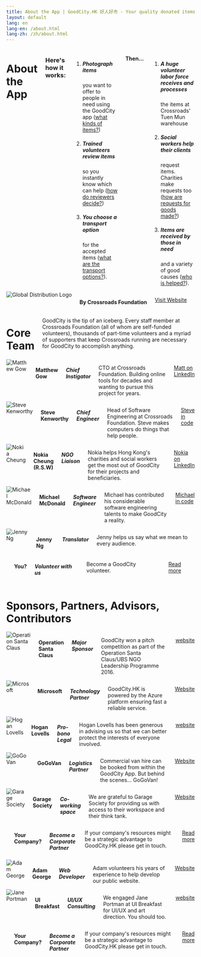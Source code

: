 ```yaml
---
title: About the App | GoodCity.HK 好人好市 - Your quality donated items can help people in need.
layout: default
lang: en
lang-en: /about.html
lang-zh: /zh/about.html
---
```


<div class="row">
  <div class="large-8 large-offset-1 medium-offset-1 medium-15 columns first">
    <h1>About the App</h1>
    <h3>Here's how it works:</h3>
    <ol class="large-text">
      <li>
        <h5><i class="fa fa-camera"></i> Photograph items</h5> you want to offer to people in need using the GoodCity
        app (<a href="faq.html#whatkindsofgoods">what kinds of items?</a>)
      </li>
      <li>
        <h5><i class="fa fa-check-square-o"></i> Trained volunteers review items</h5> so you instantly know which can
        help (<a href="faq.html#howdoreviewersdecide">how do reviewers decide?</a>)
      </li>
      <li>
        <h5><i class="fa fa-truck"></i> You choose a transport option</h5> for the accepted items (<a
          href="faq.html#whattransportoptionsareavailable">what are the transport options?</a>).
      </li>
    </ol>
    <h4>Then&hellip;</h4>
    <ol>
      <li>
        <h5><i class="fa fa-cubes"></i> A huge volunteer labor force receives and processes</h5> the items at
        Crossroads' Tuen Mun warehouse
      </li>
      <li>
        <h5><i class="fa fa-users"></i> Social workers help their clients</h5> request items. Charities make requests
        too (<a href="faq.html#howarerequestsmade">how are requests for goods made?</a>)
      </li>
      <li>
        <h5><i class="fa fa-heart"></i> Items are received by those in need</h5> and a variety of good causes (<a
          href="faq.html#whoishelped">who is helped?</a>).
      </li>
    </ol>
  </div>
  <div class="large-4 large-offset-1 medium-13 medium-offset-1 columns feature-image round end">
    <img src="assets/images/Global-Distribution_logo_white.png" alt="Global Distribution Logo">
    <h4>By Crossroads Foundation</h4>
    <p><a href="https://www.crossroads.org.hk/global-distribution/" class="button small">Visit Website</a></p>
  </div>
</div>

<div class="row">
  <div class="small-13 small-offset-1 columns text-center">
    <h1>Core Team</h1>
    <p>GoodCity is the tip of an iceberg. Every staff member at Crossroads Foundation (all of whom are self-funded
      volunteers), thousands of part-time volunteers and a myriad of supporters that keep Crossroads running are
      necessary for GoodCity to accomplish anything.</p>
  </div>
</div>

<div class="row">
  <div class="large-4 large-offset-1 medium-13 medium-offset-1 columns feature-image round">
    <img src="assets/images/matthew-gow.jpg" alt="Matthew Gow">
    <h4>Matthew Gow</h4>
    <h5>Chief Instigator</h5>
    <p class="show-for-medium-up">CTO at Crossroads Foundation. Building online tools for decades and wanting to pursue
      this project for years.</p>
    <p><a href="https://www.linkedin.com/in/matthew-gow-0570a42b/" class="button small">Matt on LinkedIn</a></p>
  </div>
  <div class="large-4 medium-13 medium-offset-1 columns feature-image round">
    <img src="assets/images/steve-kenworthy.png" alt="Steve Kenworthy">
    <h4>Steve Kenworthy</h4>
    <h5>Chief Engineer</h5>
    <p class="show-for-medium-up">Head of Software Engineering at Crossroads Foundation. Steve makes computers do things
      that help people.</p>
    <p><a href="https://github.com/steveyken" class="button small">Steve in code</a></p>
  </div>
  <div class="large-4 medium-13 medium-offset-1 columns feature-image round end">
    <img src="assets/images/nokia.jpg" alt="Nokia Cheung">
    <h4>Nokia Cheung (R.S.W)</h4>
    <h5>NGO Liaison</h5>
    <p class="show-for-medium-up">Nokia helps Hong Kong's charities and social workers get the most out of GoodCity for
      their projects and beneficiaries.</p>
    <p><a href="https://www.linkedin.com/in/nokiacheung/" class="button small">Nokia on LinkedIn</a></p>
  </div>
</div>

<div class="row">
  <div class="large-4 large-offset-1 medium-13 medium-offset-1 columns feature-image round">
    <img src="assets/images/michael-mcdonald.jpg" border="0" alt="Michael McDonald">
    <h4>Michael McDonald</h4>
    <h5>Software Engineer</h5>
    <p class="show-for-medium-up">Michael has contributed his considerable software engineering talents to make GoodCity
      a reality.</p>
    <p><a href="https://github.com/mcm-ham" class="button small">Michael in code</a></p>
  </div>
  <div class="large-4 medium-13 medium-offset-1 columns feature-image round">
    <img src="assets/images/jenny-ng.jpg" alt="Jenny Ng">
    <h4>Jenny Ng</h4>
    <h5>Translator</h5>
    <p class="show-for-medium-up">Jenny helps us say what we mean to every audience.</p>
    <!-- <p><a href="https://github.com/steveyken" class="button small">Steve in code</a></p> -->
  </div>
  <div class="large-4 medium-13 medium-offset-1 columns feature-image round end">
    <!--<img src="assets/images/sidney-hustwayte.jpg" border="0">-->
    <div class="generic"><i class="fa fa-camera"></i></div>
    <h4>You?</h4>
    <h5>Volunteer with us</h5>
    <p class="show-for-medium-up">Become a GoodCity volunteer. </p>
    <p><a href="get-involved.html#volunteer" class="button small">Read more</a></p>
  </div>
</div>

<div class="row">
  <div class="small-13 small-offset-1 columns text-center">
    <h1 id="partners">Sponsors, Partners, Advisors, Contributors</h1>
  </div>
</div>

<div class="row">
  <div class="large-4 large-offset-1 medium-13 medium-offset-1 columns feature-image">
    <img src="assets/images/operation-santa-claus.jpg" alt="Operation Santa Claus">
    <h4>Operation Santa Claus</h4>
    <h5>Major Sponsor</h5>
    <p class="show-for-medium-up">GoodCity won a pitch competition as part of the Operation Santa Claus/UBS NGO
      Leadership Programme 2016.</p>
    <p><a href="https://web.swk.cuhk.edu.hk/en-gb/home/leadership/project-and-pitching" class="button small">website</a>
    </p>
  </div>
  <div class="large-4 medium-13 medium-offset-1 columns feature-image">
    <img src="assets/images/microsoft.jpg" border="0" alt="Microsoft">
    <h4>Microsoft</h4>
    <h5>Technology Partner</h5>
    <p class="show-for-medium-up">GoodCity.HK is powered by the Azure platform ensuring fast a reliable service.</p>
    <p><a href="http://www.microsoft.com/en-hk/" class="button small">Website</a></p>
  </div>
  <div class="large-4 medium-13 medium-offset-1 columns feature-image end">
    <img src="assets/images/hogan-lovells.jpg" alt="Hogan Lovells">
    <h4>Hogan Lovells</h4>
    <h5>Pro-bono Legal</h5>
    <p class="show-for-medium-up">Hogan Lovells has been generous in advising us so that we can better protect the
      interests of everyone involved.</p>
    <p><a href="http://www.hoganlovells.com/hong-kong/" class="button small">website</a></p>
  </div>
</div>

<div class="row">
  <div class="large-4 medium-13 medium-offset-1 columns feature-image">
    <img src="assets/images/gogovan.jpg" alt="GoGoVan">
    <h4>GoGoVan</h4>
    <h5>Logistics Partner</h5>
    <p class="show-for-medium-up">Commercial van hire can be booked from within the GoodCity App. But behind the
      scenes... GoGoVan!</p>
    <p><a href="http://gogovan.com.hk/en/" class="button small">Website</a></p>
  </div>
  <div class="large-4 large-offset-1 medium-13 medium-offset-1 columns feature-image">
    <img src="assets/images/garage-society.gif" alt="Garage Society">
    <h4>Garage Society</h4>
    <h5>Co-working space</h5>
    <p class="show-for-medium-up">We are grateful to Garage Society for providing us with access to their workspace and
      their think tank.</p>
    <p><a href="http://www.thegaragesociety.com/" class="button small">Website</a></p>
  </div>
  <div class="large-4 large-offset-1 medium-13 medium-offset-1 columns feature-image round end">
    <div class="generic"><i class="fa fa-camera"></i></div>
    <h4>Your Company?</h4>
    <h5>Become a Corporate Partner</h5>
    <p class="show-for-medium-up">If your company's resources might be a strategic advantage to GoodCity.HK please get
      in touch.</p>
    <p><a href="get-involved.html#corporate-partnerships" class="button small">Read more</a></p>
  </div>
</div>

<div class="row">
  <div class="large-4 large-offset-1 medium-13 medium-offset-1 columns feature-image round">
    <img src="assets/images/adam-george.jpg" alt="Adam George">
    <h4>Adam George</h4>
    <h5>Web Developer</h5>
    <p class="show-for-medium-up">Adam volunteers his years of experience to help develop our public website.</p>
    <p><a href="https://medium.com/@adaw" class="button small">Website</a></p>
  </div>
  <div class="large-4 medium-13 medium-offset-1 columns feature-image round">
    <img src="assets/images/jane-portman.jpg" alt="Jane Portman">
    <h4>UI Breakfast</h4>
    <h5>UI/UX Consulting</h5>
    <p class="show-for-medium-up">We engaged Jane Portman at UI Breakfast for UI/UX and art direction. You should too.
    </p>
    <p><a href="http://uibreakfast.com/" class="button small">website</a></p>
  </div>
  <div class="large-4 medium-13 medium-offset-1 columns feature-image round end">
    <div class="generic"><i class="fa fa-camera"></i></div>
    <h4>Your Company?</h4>
    <h5>Become a Corporate Partner</h5>
    <p class="show-for-medium-up">If your company's resources might be a strategic advantage to GoodCity.HK please get
      in touch.</p>
    <p><a href="get-involved.html#corporate-partnerships" class="button small">Read more</a></p>
  </div>
</div>